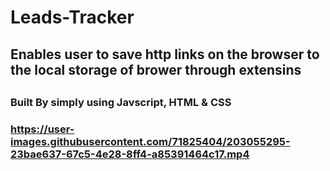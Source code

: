 # Leads-Tracker

<h2> Enables user to save http links on the browser to the local storage of brower through extensins <h2>
<h3> Built By simply using Javscript, HTML & CSS <h3>


https://user-images.githubusercontent.com/71825404/203055295-23bae637-67c5-4e28-8ff4-a85391464c17.mp4


